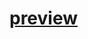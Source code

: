 # [preview](https://appetize.io/app/ktmduxffwj3k38441d4h95u8ug?device=nexus5&scale=75&orientation=portrait&osVersion=8.1&deviceColor=black)
